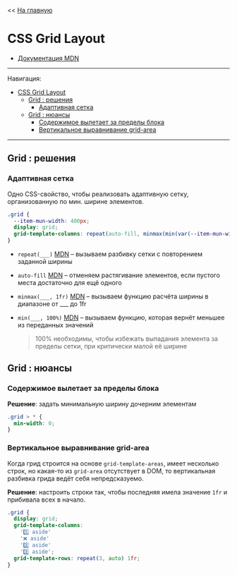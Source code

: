 << [На главную](../README.md)

# CSS Grid Layout

- [Документация MDN](https://developer.mozilla.org/ru/docs/Web/CSS/CSS_grid_layout)

---

Навигация:

- [CSS Grid Layout](#css-grid-layout)
  - [Grid : решения](#grid--решения)
    - [Адаптивная сетка](#адаптивная-сетка)
  - [Grid : нюансы](#grid--нюансы)
    - [Содержимое вылетает за пределы блока](#содержимое-вылетает-за-пределы-блока)
    - [Вертикальное выравнивание grid-area](#вертикальное-выравнивание-grid-area)

---

## Grid : решения

### Адаптивная сетка

Одно CSS-свойство, чтобы реализовать адаптивную сетку, организованную по мин. ширине элементов.

```css
.grid {
  --item-mun-width: 400px;
  display: grid;
  grid-template-columns: repeat(auto-fill, minmax(min(var(--item-mun-width), 100%), 1fr));
}
```
- `repeat(___)` [MDN](https://developer.mozilla.org/en-US/docs/Web/CSS/repeat) – вызываем разбивку сетки с повторением заданной ширины

- `auto-fill` [MDN](https://developer.mozilla.org/en-US/docs/Web/CSS/repeat#auto-fill) – отменяем растягивание элементов, если пустого места достаточно для ещё одного

- `minmax(___, 1fr)` [MDN](https://developer.mozilla.org/en-US/docs/Web/CSS/minmax) – вызываем функцию расчёта ширины в диапазоне от ___ до 1fr

- `min(___, 100%)` [MDN](https://developer.mozilla.org/en-US/docs/Web/CSS/min) – вызываем функцию, которая вернёт меньшее из переданных значений
  > 100% необходимы, чтобы избежать выпадания элемента за пределы сетки, при критически малой её ширине

## Grid : нюансы

### Содержимое вылетает за пределы блока

**Решение**: задать минимальную ширину дочерним элементам

```css
.grid > * {
  min-width: 0;
}
```

### Вертикальное выравнивание grid-area

Когда грид строится на основе `grid-template-areas`, имеет несколько строк, но какая-то из `grid-area` отсутствует в DOM, то вертикальная разбивка грида ведёт себя непредсказуемо.

**Решение**: настроить строки так, чтобы последняя имела значение `1fr` и прибивала всех в начало.

```css
.grid {
  display: grid;
  grid-template-columns:
    '1️⃣ aside'
    '❌ aside'
    '2️⃣ aside'
    '3️⃣ aside';
  grid-template-rows: repeat(3, auto) 1fr;
}
```
